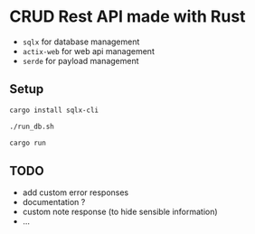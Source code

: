 # CRUD Rest API made with Rust

- `sqlx` for database management
- `actix-web` for web api management
- `serde` for payload management

## Setup

```bash
cargo install sqlx-cli
```


```bash
./run_db.sh
```


```bash
cargo run
```

## TODO

- add custom error responses
- documentation ?
- custom note response (to hide sensible information)
- ...